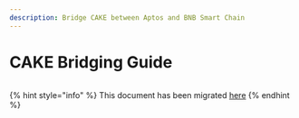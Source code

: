 ```yaml
---
description: Bridge CAKE between Aptos and BNB Smart Chain
---
```


# CAKE Bridging Guide

<figure><img src="../../.gitbook/assets/image (37) (3).png" alt=""><figcaption></figcaption></figure>

{% hint style="info" %}
This document has been migrated [here](../../products/bridging/aptos.md)
{% endhint %}
